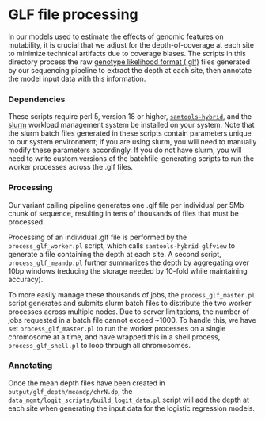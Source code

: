 # GLF file processing

In our models used to estimate the effects of genomic features on mutability, it is crucial that we adjust for the depth-of-coverage at each site to minimize technical artifacts due to coverage biases. The scripts in this directory process the raw [genotype likelihood format (.glf)](http://genome.sph.umich.edu/wiki/GLF) files generated by our sequencing pipeline to extract the depth at each site, then annotate the model input data with this information.

### Dependencies
These scripts require perl 5, version 18 or higher, [`samtools-hybrid`](https://github.com/statgen/samtools-0.1.7a-hybrid), and the [slurm](http://slurm.schedmd.com/slurm.html) workload management system be installed on your system. Note that the slurm batch files generated in these scripts contain parameters unique to our system environment; if you are using slurm, you will need to manually modify these parameters accordingly. If you do not have slurm, you will need to write custom versions of the batchfile-generating scripts to run the worker processes across the .glf files.

### Processing
Our variant calling pipeline generates one .glf file per individual per 5Mb chunk of sequence, resulting in tens of thousands of files that must be processed.

Processing of an individual .glf file is performed by the `process_glf_worker.pl` script, which calls `samtools-hybrid glfview` to generate a file containing the depth at each site. A second script, `process_glf_meandp.pl` further summarizes the depth by aggregating over 10bp windows (reducing the storage needed by 10-fold while maintaining accuracy).

To more easily manage these thousands of jobs, the `process_glf_master.pl` script generates and submits slurm batch files to distribute the two worker processes across multiple nodes. Due to server limitations, the number of jobs requested in a batch file cannot exceed ~1000. To handle this, we have set `process_glf_master.pl` to run the worker processes on a single chromosome at a time, and have wrapped this in a shell process, `process_glf_shell.pl` to loop through all chromosomes.

### Annotating
Once the mean depth files have been created in `output/glf_depth/meandp/chrN.dp`, the `data_mgmt/logit_scripts/build_logit_data.pl` script will add the depth at each site when generating the input data for the logistic regression models.
